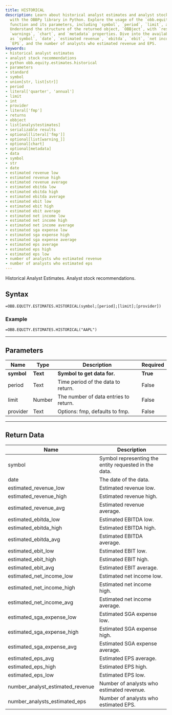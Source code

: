 ```yaml
---
title: HISTORICAL
description: Learn about historical analyst estimates and analyst stock recommendations
  with the OBBPy library in Python. Explore the usage of the `obb.equity.estimates.historical`
  function and its parameters, including `symbol`, `period`, `limit`, and `provider`.
  Understand the structure of the returned object, `OBBject`, with `results`, `provider`,
  `warnings`, `chart`, and `metadata` properties. Dive into the available data such
  as `symbol`, `date`, `estimated revenue`, `ebitda`, `ebit`, `net income`, `SGA expense`,
  `EPS`, and the number of analysts who estimated revenue and EPS.
keywords: 
- historical analyst estimates
- analyst stock recommendations
- python obb.equity.estimates.historical
- parameters
- standard
- symbol
- union[str, list[str]]
- period
- literal['quarter', 'annual']
- limit
- int
- provider
- literal['fmp']
- returns
- obbject
- list[analystestimates]
- serializable results
- optional[literal['fmp']]
- optional[list[warning_]]
- optional[chart]
- optional[metadata]
- data
- symbol
- str
- date
- estimated revenue low
- estimated revenue high
- estimated revenue average
- estimated ebitda low
- estimated ebitda high
- estimated ebitda average
- estimated ebit low
- estimated ebit high
- estimated ebit average
- estimated net income low
- estimated net income high
- estimated net income average
- estimated sga expense low
- estimated sga expense high
- estimated sga expense average
- estimated eps average
- estimated eps high
- estimated eps low
- number of analysts who estimated revenue
- number of analysts who estimated eps
---
```


<!-- markdownlint-disable MD041 -->

Historical Analyst Estimates. Analyst stock recommendations.

## Syntax

```excel wordwrap
=OBB.EQUITY.ESTIMATES.HISTORICAL(symbol;[period];[limit];[provider])
```

### Example

```excel wordwrap
=OBB.EQUITY.ESTIMATES.HISTORICAL("AAPL")
```

---

## Parameters

| Name | Type | Description | Required |
| ---- | ---- | ----------- | -------- |
| **symbol** | **Text** | **Symbol to get data for.** | **True** |
| period | Text | Time period of the data to return. | False |
| limit | Number | The number of data entries to return. | False |
| provider | Text | Options: fmp, defaults to fmp. | False |

---

## Return Data

| Name | Description |
| ---- | ----------- |
| symbol | Symbol representing the entity requested in the data.  |
| date | The date of the data.  |
| estimated_revenue_low | Estimated revenue low.  |
| estimated_revenue_high | Estimated revenue high.  |
| estimated_revenue_avg | Estimated revenue average.  |
| estimated_ebitda_low | Estimated EBITDA low.  |
| estimated_ebitda_high | Estimated EBITDA high.  |
| estimated_ebitda_avg | Estimated EBITDA average.  |
| estimated_ebit_low | Estimated EBIT low.  |
| estimated_ebit_high | Estimated EBIT high.  |
| estimated_ebit_avg | Estimated EBIT average.  |
| estimated_net_income_low | Estimated net income low.  |
| estimated_net_income_high | Estimated net income high.  |
| estimated_net_income_avg | Estimated net income average.  |
| estimated_sga_expense_low | Estimated SGA expense low.  |
| estimated_sga_expense_high | Estimated SGA expense high.  |
| estimated_sga_expense_avg | Estimated SGA expense average.  |
| estimated_eps_avg | Estimated EPS average.  |
| estimated_eps_high | Estimated EPS high.  |
| estimated_eps_low | Estimated EPS low.  |
| number_analyst_estimated_revenue | Number of analysts who estimated revenue.  |
| number_analysts_estimated_eps | Number of analysts who estimated EPS.  |
